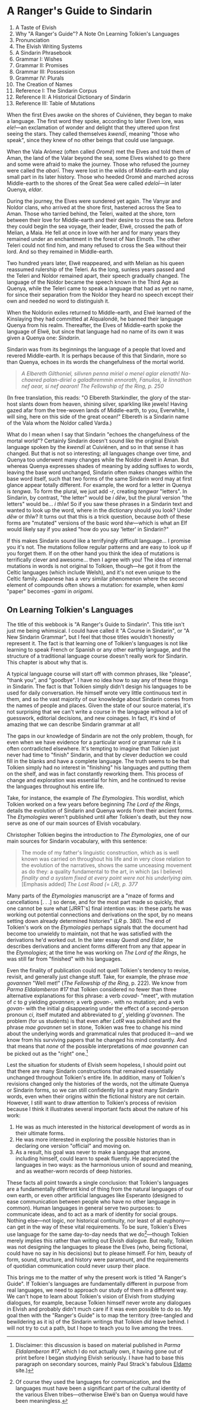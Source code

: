 # A Ranger's Guide to Sindarin

1. A Taste of Elvish
2. Why "A Ranger's Guide"? A Note On Learning Tolkien's Languages
3. Pronunciation
4. The Elvish Writing Systems
5. A Sindarin Phrasebook
6. Grammar I: Wishes
9. Grammar II: Promises
7. Grammar III: Possession
8. Grammar IV: Plurals
10. The Creation of Names
11. Reference I: The Sindarin Corpus
12. Reference II: A Historical Dictionary of Sindarin
13. Reference III: Table of Mutations

When the first Elves awoke on the shores of Cuiviénen, they began to make a language. The first word they spoke, according to later Elven lore, was _ele!_—an exclamation of wonder and delight that they uttered upon first seeing the stars. They called themselves _kwendī_, meaning "those who speak", since they knew of no other beings that could use language.

When the Vala Arômez (often called _Oromë_) met the Elves and told them of Aman, the land of the Valar beyond the sea, some Elves wished to go there and some were afraid to make the journey. Those who refused the journey were called the _abarī_. They were lost in the wilds of Middle-earth and play small part in its later history. Those who heeded Oromë and marched across Middle-earth to the shores of the Great Sea were called _edeloī_—in later Quenya, _eldar_.

During the journey, the Elves were sundered yet again. The Vanyar and Noldor clans, who arrived at the shore first, hastened across the Sea to Aman. Those who tarried behind, the Teleri, waited at the shore, torn between their love for Middle-earth and their desire to cross the sea. Before they could begin the sea voyage, their leader, Elwë, crossed the path of Melian, a Maia. He fell at once in love with her and for many years they remained under an enchantment in the forest of Nan Elmoth. The other Teleri could not find him, and many refused to cross the Sea without their lord. And so they remained in Middle-earth.

Two hundred years later, Elwë reappeared, and with Melian as his queen reassumed rulership of the Teleri. As the long, sunless years passed and the Teleri and Noldor remained apart, their speech gradually changed. The language of the Noldor became the speech known in the Third Age as Quenya, while the Teleri came to speak a language that had as yet no name, for since their separation from the Noldor they heard no speech except their own and needed no word to distinguish it.

When the Noldorin exiles returned to Middle-earth, and Elwë learned of the Kinslaying they had committed at Alqualondë, he banned their language Quenya from his realm. Thereafter, the Elves of Middle-earth spoke the language of Elwë, but since that language had no name of its own it was given a Quenya one: _Sindarin_.

Sindarin was from its beginnings the language of a people that loved and revered Middle-earth. It is perhaps because of this that Sindarin, more so than Quenya, echoes in its words the changefulness of the mortal world.

> _A Elbereth Gilthoniel,_
> _silivren penna míriel_
> _o menel aglar elenath!_
> _Na-chaered palan-díriel_
> _o galadhremmin ennorath,_
> _Fanuilos, le linnathon_
> _nef aear, sí nef aearon!_
> <cite>The Fellowship of the Ring, p. 250</cite>

(In free translation, this reads: "O Elbereth Starkindler, the glory of the star-host slants down from heaven, shining silver, sparkling like jewels! Having gazed afar from the tree-woven lands of Middle-earth, to you, Everwhite, I will sing, here on this side of the great ocean!" Elbereth is a Sindarin name of the Vala whom the Noldor called Varda.)

What do I mean when I say that Sindarin "echoes the changefulness of the mortal world"? Certainly Sindarin doesn't sound like the original Elvish language spoken by the _kwendī_ at Cuiviénen, and so in that sense it has changed. But that is not so interesting; all languages change over time, and Quenya too underwent many changes while the Noldor dwelt in Aman. But whereas Quenya expresses shades of meaning by adding suffixes to words, leaving the base word unchanged, Sindarin often makes changes within the base word itself, such that two forms of the same Sindarin word may at first glance appear totally different. For example, the word for a letter in Quenya is _tengwa_. To form the plural, we just add _-r_, creating _tengwar_ "letters". In Sindarin, by contrast, "the letter" would be _i dêw_, but the plural version "the letters" would be... _i thîw_! So if you saw these phrases in a Sindarin text and wanted to look up the word, where in the dictionary should you look? Under _dêw_ or _thîw_? It turns out that this is a trick question, because *both* of these forms are "mutated" versions of the basic word _têw_—which is what an Elf would likely say if you asked "how do you say 'letter' in Sindarin?"

If this makes Sindarin sound like a terrifyingly difficult language... I promise you it's not. The mutations follow regular patterns and are easy to look up if you forget them. If on the other hand you think the idea of mutations is terrifically clever and awesome... then I agree with you! The idea of internal mutations in words is not original to Tolkien, though—he got it from the Celtic languages (which include Welsh), and it's not even unique to the Celtic family. Japanese has a very similar phenomenon where the second element of compounds often shows a mutation: for example, when _kami_ "paper" becomes _-gami_ in _origami_.

## On Learning Tolkien's Languages

The title of this webbook is "A Ranger's Guide to Sindarin". This title isn't just me being whimsical. I could have called it "A Course in Sindarin", or "A New Sindarin Grammar", but I feel that those titles wouldn't honestly represent it. The fact is that learning one of Tolkien's languages is not like learning to speak French or Spanish or any other earthly language, and the structure of a traditional language course doesn't really work for Sindarin. This chapter is about why that is.

A typical language course will start off with common phrases, like "please", "thank you", and "goodbye". I have no idea how to say any of these things in Sindarin. The fact is that Tolkien simply didn't design his languages to be used for daily conversation. He himself wrote very little continuous text in them, and so the vast majority of our knowledge about Sindarin comes from the names of people and places. Given the state of our source material, it's not surprising that we can't write a course in the language without a lot of guesswork, editorial decisions, and new coinages. In fact, it's kind of amazing that we can describe Sindarin grammar at all!

The gaps in our knowledge of Sindarin are not the only problem, though, for even when we have evidence for a particular word or grammar rule it is often contradicted elsewhere. It's tempting to imagine that Tolkien just never had time to "finish" Sindarin, and that by clever deduction we could fill in the blanks and have a complete language. The truth seems to be that Tolkien simply had no interest in "finishing" his languages and putting them on the shelf, and was in fact constantly reworking them. This process of change and exploration was essential for him, and he continued to revise the languages throughout his entire life.

Take, for instance, the example of _The Etymologies_. This wordlist, which Tolkien worked on a few years before beginning _The Lord of the Rings_, details the evolution of Sindarin and Quenya words from their ancient forms. The _Etymologies_ weren't published until after Tolkien's death, but they now serve as one of our main sources of Elvish vocabulary.

Christopher Tolkien begins the introduction to _The Etymologies_, one of our main sources for Sindarin vocabulary, with this sentence:

> The mode of my father's linguistic construction, which as is well known was carried on throughout his life and in very close relation to the evolution of the narratives, shows the same unceasing movement as do they: a quality fundamental to the art, in which (as I believe) *finality and a system fixed at every point were not his underlying aim.* [Emphasis added]
> <cite><em>The Lost Road</em> (= _LR_), p. 377</cite>

Many parts of the _Etymologies_ manuscript are a "maze of forms and cancellations [. . .] so dense, and for the most part made so quickly, that one cannot be sure what [JRRT's] final intention was: in these parts he was working out potential connections and derivations on the spot, by no means setting down already determined histories" (_LR_ p. 380). The end of Tolkien's work on the _Etymologies_ perhaps signals that the document had become too unwieldy to maintain, not that he was satisfied with the derivations he'd worked out. In the later essay _Quendi and Eldar_, he describes derivations and ancient forms different from any that appear in the _Etymologies_; at the time he was working on _The Lord of the Rings_, he was still far from "finished" with his languages.

Even the finality of publication could not quell Tolkien's tendency to revise, revisit, and generally just change stuff. Take, for example, the phrase _mae govannen_ "Well met!" (_The Fellowship of the Ring_, p. 222). We know from _Parma Eldalamberon #17_ that Tolkien considered no fewer than three alternative explanations for this phrase: a verb _covad-_ "meet", with mutation of _c_ to _g_ yielding _govannen_; a verb _govan-_, with no mutation; and a verb _govan-_ with the initial _g_ disappearing under the effect of a second-person pronoun _ci_, itself mutated and abbreviated to _g'_, yielding _g'ovannen_. The problem (for us students) is that even after _LotR_ was published and the phrase _mae govannen_ set in stone, Tolkien was free to change his mind about the underlying words and grammatical rules that produced it—and we know from his surviving papers that he changed his mind constantly. And that means that *none* of the possible interpretations of _mae govannen_ can be picked out as the "right" one.[^govannen]

Lest the situation for students of Elvish seem hopeless, I should point out that there are many Sindarin constructions that remained essentially unchanged throughout Tolkien's entire life. In addition, many of Tolkien's revisions changed only the histories of the words, not the ultimate Quenya or Sindarin forms, so we can still confidently list a great many Sindarin words, even when their origins within the fictional history are not certain. However, I still want to draw attention to Tolkien's process of revision because I think it illustrates several important facts about the nature of his work:

1. He was as much interested in the historical development of words as in their ultimate forms.
2. He was more interested in exploring the possible histories than in declaring one version "official" and moving on.
3. As a result, his goal was never to make a language that anyone, including himself, could learn to speak fluently. He appreciated the languages in two ways: as the harmonious union of sound and meaning, and as weather-worn records of deep histories.

These facts all point towards a single conclusion: that Tolkien's languages are a fundamentally different kind of thing from the natural languages of our own earth, or even other artificial languages like Esperanto (designed to ease communication between people who have no other language in common). Human languages in general serve two purposes: to communicate ideas, and to act as a mark of identity for social groups. Nothing else—not logic, nor historical continuity, nor least of all euphony—can get in the way of these vital requirements. To be sure, Tolkien's Elves use language for the same day-to-day needs that we do[^purposes]—though Tolkien merely implies this rather than writing out Elvish dialogue. But really, Tolkien was not designing the languages to please the Elves (who, being fictional, could have no say in his decisions) but to please himself. For him, beauty of form, sound, structure, and history were paramount, and the requirements of quotidian communication could never usurp their place.

This brings me to the matter of why the present work is titled "A Ranger's Guide". If Tolkien's languages are fundamentally different in purpose from real languages, we need to approach our study of them in a different way. We can't hope to learn about Tolkien's vision of Elvish from studying dialogues, for example, because Tolkien himself never wrote any dialogues in Elvish and probably didn't much care if it was even possible to do so. My goal then with the "Ranger's Guide" is to map the territory (tree-tangled and bewildering as it is) of the Sindarin writings that Tolkien *did* leave behind. I will not try to cut a path, but I hope to teach you to live among the trees.

[^purposes]: Of course they used the languages for communication, and the languages must have been a significant part of the cultural identity of the various Elven tribes—otherwise Elwë's ban on Quenya would have been meaningless.
[^govannen]: Disclaimer: this discussion is based on material published in _Parma Eldalamberon #17_, which I do not actually own, it having gone out of print before I began studying Elvish seriously. I have had to base this paragraph on secondary sources, mainly Paul Strack's fabulous [Eldamo](http://eldamo.org/) site.)
